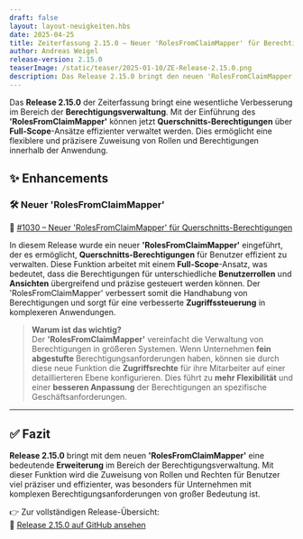 ```yaml
---
draft: false
layout: layout-neuigkeiten.hbs
date: 2025-04-25
title: Zeiterfassung 2.15.0 – Neuer 'RolesFromClaimMapper' für Berechtigungsmanagement
author: Andreas Weigel
release-version: 2.15.0
teaserImage: /static/teaser/2025-01-10/ZE-Release-2.15.0.png
description: Das Release 2.15.0 bringt den neuen 'RolesFromClaimMapper' zur erweiterten Handhabung von Querschnitts-Berechtigungen mit Full-Scope-Unterstützung.
---
```


Das **Release 2.15.0** der Zeiterfassung bringt eine wesentliche Verbesserung im Bereich der **Berechtigungsverwaltung**. Mit der Einführung des **'RolesFromClaimMapper'** können jetzt **Querschnitts-Berechtigungen** über **Full-Scope**-Ansätze effizienter verwaltet werden. Dies ermöglicht eine flexiblere und präzisere Zuweisung von Rollen und Berechtigungen innerhalb der Anwendung.

<!-- more -->

## ✨ Enhancements

### 🛠️ Neuer 'RolesFromClaimMapper'

🔗 [#1030 – Neuer 'RolesFromClaimMapper' für Querschnitts-Berechtigungen](https://github.com/urlaubsverwaltung/zeiterfassung/pull/1030)

In diesem Release wurde ein neuer **'RolesFromClaimMapper'** eingeführt, der es ermöglicht, **Querschnitts-Berechtigungen** für Benutzer effizient zu verwalten. Diese Funktion arbeitet mit einem **Full-Scope**-Ansatz, was bedeutet, dass die Berechtigungen für unterschiedliche **Benutzerrollen** und **Ansichten** übergreifend und präzise gesteuert werden können. Der 'RolesFromClaimMapper' verbessert somit die Handhabung von Berechtigungen und sorgt für eine verbesserte **Zugriffssteuerung** in komplexeren Anwendungen.

> **Warum ist das wichtig?**  
> Der **'RolesFromClaimMapper'** vereinfacht die Verwaltung von Berechtigungen in größeren Systemen. Wenn Unternehmen **fein abgestufte** Berechtigungsanforderungen haben, können sie durch diese neue Funktion die **Zugriffsrechte** für ihre Mitarbeiter auf einer detaillierteren Ebene konfigurieren. Dies führt zu **mehr Flexibilität** und einer **besseren Anpassung** der Berechtigungen an spezifische Geschäftsanforderungen.

---

## ✅ Fazit

**Release 2.15.0** bringt mit dem neuen **'RolesFromClaimMapper'** eine bedeutende **Erweiterung** im Bereich der Berechtigungsverwaltung. Mit dieser Funktion wird die Zuweisung von Rollen und Rechten für Benutzer viel präziser und effizienter, was besonders für Unternehmen mit komplexen Berechtigungsanforderungen von großer Bedeutung ist.

👉 Zur vollständigen Release-Übersicht:  
🔗 [Release 2.15.0 auf GitHub ansehen](https://github.com/urlaubsverwaltung/zeiterfassung/releases/tag/zeiterfassung-2.15.0)
